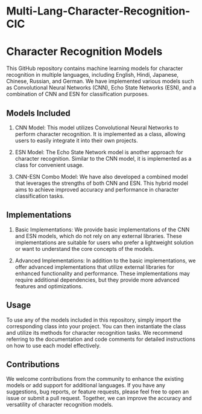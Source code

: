 # Multi-Lang-Character-Recognition-CIC


# Character Recognition Models

This GitHub repository contains machine learning models for character recognition in multiple languages, including English, Hindi, Japanese, Chinese, Russian, and German. We have implemented various models such as Convolutional Neural Networks (CNN), Echo State Networks (ESN), and a combination of CNN and ESN for classification purposes.

## Models Included

1. CNN Model: This model utilizes Convolutional Neural Networks to perform character recognition. It is implemented as a class, allowing users to easily integrate it into their own projects.

2. ESN Model: The Echo State Network model is another approach for character recognition. Similar to the CNN model, it is implemented as a class for convenient usage.

3. CNN-ESN Combo Model: We have also developed a combined model that leverages the strengths of both CNN and ESN. This hybrid model aims to achieve improved accuracy and performance in character classification tasks.

## Implementations

1. Basic Implementations: We provide basic implementations of the CNN and ESN models, which do not rely on any external libraries. These implementations are suitable for users who prefer a lightweight solution or want to understand the core concepts of the models.

2. Advanced Implementations: In addition to the basic implementations, we offer advanced implementations that utilize external libraries for enhanced functionality and performance. These implementations may require additional dependencies, but they provide more advanced features and optimizations.

## Usage

To use any of the models included in this repository, simply import the corresponding class into your project. You can then instantiate the class and utilize its methods for character recognition tasks. We recommend referring to the documentation and code comments for detailed instructions on how to use each model effectively.

## Contributions

We welcome contributions from the community to enhance the existing models or add support for additional languages. If you have any suggestions, bug reports, or feature requests, please feel free to open an issue or submit a pull request. Together, we can improve the accuracy and versatility of character recognition models.
